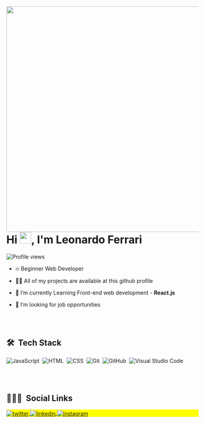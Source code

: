 <img align="right" height="590em" src="https://raw.githubusercontent.com/gist/Lelasf/3935b2893f16a7c91831db46d4cc2657/raw/e0debd8187df288b5e8fbeca335dc8eae4e67845/githubcard.svg">
<h1 align="left">Hi <img src="https://raw.githubusercontent.com/kaueMarques/kaueMarques/master/hi.gif" width="30px">, I'm Leonardo Ferrari</h1>
<p align="left"> <img src="https://komarev.com/ghpvc/?username=lelasf&color=yellow" alt="Profile views" /> </p>

- 🔥 Beginner Web Developer

- 👨‍💻 All of my projects are available at this github profile

- 💬 I’m currently Learning Front-end web development - **React.js**

- 🔭 I’m looking for job opportunities

<br><br>

## 🛠 &nbsp;Tech Stack

![JavaScript](https://img.shields.io/badge/-JavaScript-05122A?style=flat&logo=javascript)&nbsp;
![HTML](https://img.shields.io/badge/-HTML-05122A?style=flat&logo=HTML5)&nbsp;
![CSS](https://img.shields.io/badge/-CSS-05122A?style=flat&logo=CSS3&logoColor=1572B6)&nbsp;
![Git](https://img.shields.io/badge/-Git-05122A?style=flat&logo=git)&nbsp;
![GitHub](https://img.shields.io/badge/-GitHub-05122A?style=flat&logo=github)&nbsp;
![Visual Studio Code](https://img.shields.io/badge/-Visual%20Studio%20Code-05122A?style=flat&logo=visual-studio-code&logoColor=007ACC)&nbsp;

<br><br>

## 👨🏽‍🦲 &nbsp;Social Links

<p align="left" style="background:yellow">
<a href="https://twitter.com/leleott1" target="_blank">
  <img align="center" src="https://img.shields.io/badge/-leoferrari-05122A?style=flat&logo=twitter" alt="twitter"/>  
</a>
<a href="https://www.linkedin.com/in/leonardo-ferrari-a2b433227/" target="_blank">
  <img align="center" src="https://img.shields.io/badge/-leoferrari-05122A?style=flat&logo=linkedin" alt="linkedin"/>
</a>
<a href="https://instagram.com/leleoig" target="_blank">
 <img align="center" src="https://img.shields.io/badge/-leoferrari-05122A?style=flat&logo=instagram" alt="instagram"/>
</a>
</p>
